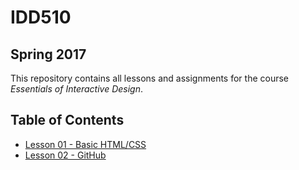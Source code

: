 # IDD510 

## Spring 2017

This repository contains all lessons and assignments for the course _Essentials of Interactive Design_. 


## Table of Contents

* [Lesson 01 - Basic HTML/CSS](Lessons/Lesson_01/lesson-01.md)
* [Lesson 02 - GitHub](Lessons/Lesson_01/lesson_02.md)
